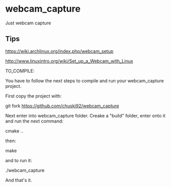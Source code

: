 # webcam_capture
Just webcam capture

## Tips
https://wiki.archlinux.org/index.php/webcam_setup

http://www.linuxintro.org/wiki/Set_up_a_Webcam_with_Linux

TO_COMPILE:

You have to follow the next steps to compile and run your webcam_capture project.

First copy the project with:

git fork https://github.com/chuski92/webcam_capture

Next enter into webcam_capture folder. Creake a "build" folder, enter onto it
and run the next command:

cmake ..

then:

make

and to run it:

./webcam_capture

And that's it.
